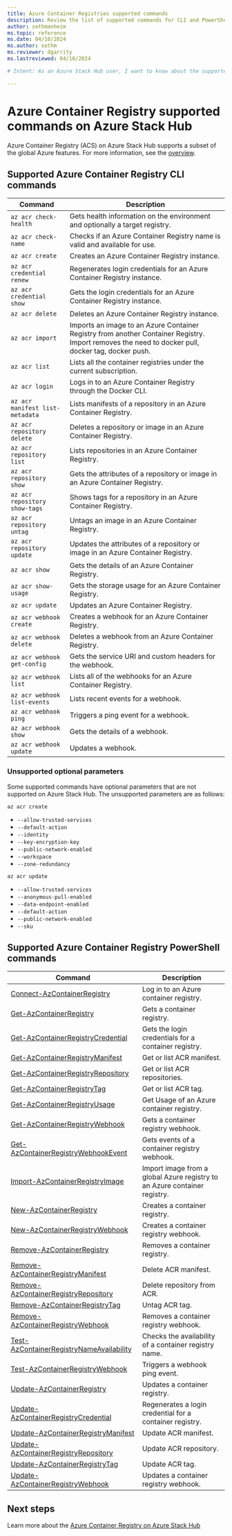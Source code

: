 ```yaml
---
title: Azure Container Registries supported commands 
description: Review the list of supported commands for CLI and PowerShell for Azure Container Registries on Azure Stack Hub.
author: sethmanheim
ms.topic: reference
ms.date: 04/10/2024
ms.author: sethm
ms.reviewer: dgarrity
ms.lastreviewed: 04/10/2024

# Intent: As an Azure Stack Hub user, I want to know about the supported commands for Azure Container Registries on Azure Stack Hub so that I can manage my container images and artifacts.

---
```


# Azure Container Registry supported commands on Azure Stack Hub

Azure Container Registry (ACS) on Azure Stack Hub supports a subset of the global Azure features. For more information, see the [overview](container-registry-overview.md).

## Supported Azure Container Registry CLI commands

| Command | Description |
|---|---|
| `az acr check-health` | Gets health information on the environment and optionally a target registry. |
| `az acr check-name` | Checks if an Azure Container Registry name is valid and available for use. |
| `az acr create` | Creates an Azure Container Registry instance. |
| `az acr credential renew` | Regenerates login credentials for an Azure Container Registry instance. |
| `az acr credential show` | Gets the login credentials for an Azure Container Registry instance. |
| `az acr delete` | Deletes an Azure Container Registry instance. |
| `az acr import` | Imports an image to an Azure Container Registry from another Container Registry. Import removes the need to docker pull, docker tag, docker push. |
| `az acr list` | Lists all the container registries under the current subscription. |
| `az acr login` | Logs in to an Azure Container Registry through the Docker CLI. |
| `az acr manifest list-metadata` | Lists manifests of a repository in an Azure Container Registry. |
| `az acr repository delete` | Deletes a repository or image in an Azure Container Registry. |
| `az acr repository list` | Lists repositories in an Azure Container Registry. |
| `az acr repository show` | Gets the attributes of a repository or image in an Azure Container Registry. |
| `az acr repository show-tags` | Shows tags for a repository in an Azure Container Registry. |
| `az acr repository untag` | Untags an image in an Azure Container Registry. |
| `az acr repository update` | Updates the attributes of a repository or image in an Azure Container Registry. |
| `az acr show` | Gets the details of an Azure Container Registry. |
| `az acr show-usage` | Gets the storage usage for an Azure Container Registry. |
| `az acr update` | Updates an Azure Container Registry. |
| `az acr webhook create` | Creates a webhook for an Azure Container Registry. |
| `az acr webhook delete` | Deletes a webhook from an Azure Container Registry. |
| `az acr webhook get-config` | Gets the service URI and custom headers for the webhook. |
| `az acr webhook list` | Lists all of the webhooks for an Azure Container Registry. |
| `az acr webhook list-events` | Lists recent events for a webhook. |
| `az acr webhook ping` | Triggers a ping event for a webhook. |
| `az acr webhook show` | Gets the details of a webhook. |
| `az acr webhook update` | Updates a webhook. |

### Unsupported optional parameters

Some supported commands have optional parameters that are not supported on Azure Stack Hub. The unsupported parameters are as follows:

`az acr create`
- `--allow-trusted-services`  
- `--default-action`  
- `--identity`  
- `--key-encryption-key`  
- `--public-network-enabled`  
- `--workspace`  
- `--zone-redundancy`  

`az acr update`
- `--allow-trusted-services`
- `--anonymous-pull-enabled`
- `--data-endpoint-enabled`
- `--default-action`
- `--public-network-enabled`
- `--sku`

## Supported Azure Container Registry PowerShell commands

| Command | Description |
|---|---|
| [Connect-AzContainerRegistry](/powershell/module/az.containerregistry/connect-azcontainerregistry)                           | Log in to an Azure container registry.                                     |
| [Get-AzContainerRegistry](/powershell/module/az.containerregistry/get-azcontainerregistry)                                   | Gets a container registry.                                                |
| [Get-AzContainerRegistryCredential](/powershell/module/az.containerregistry/get-azcontainerregistrycredential)               | Gets the login credentials for a container registry.                      |
| [Get-AzContainerRegistryManifest](/powershell/module/az.containerregistry/get-azcontainerregistrymanifest)                   | Get or list ACR manifest.                                                 |
| [Get-AzContainerRegistryRepository](/powershell/module/az.containerregistry/get-azcontainerregistryrepository)               | Get or list ACR repositories.                                             |
| [Get-AzContainerRegistryTag](/powershell/module/az.containerregistry/get-azcontainerregistrytag)                             | Get or list ACR tag.                                                      |
| [Get-AzContainerRegistryUsage](/powershell/module/az.containerregistry/get-azcontainerregistryusage)                         | Get Usage of an Azure container registry.                                 |
| [Get-AzContainerRegistryWebhook](/powershell/module/az.containerregistry/get-azcontainerregistrywebhook)                     | Gets a container registry webhook.                                        |
| [Get-AzContainerRegistryWebhookEvent](/powershell/module/az.containerregistry/get-azcontainerregistrywebhookevent)           | Gets events of a container registry webhook.                              |
| [Import-AzContainerRegistryImage](/powershell/module/az.containerregistry/import-azcontainerregistryimage)                   | Import image from a global Azure registry to an Azure container registry. |
| [New-AzContainerRegistry](/powershell/module/az.containerregistry/new-azcontainerregistry)                                   | Creates a container registry.                                             |
| [New-AzContainerRegistryWebhook](/powershell/module/az.containerregistry/new-azcontainerregistrywebhook)                     | Creates a container registry webhook.                                     |
| [Remove-AzContainerRegistry](/powershell/module/az.containerregistry/remove-azcontainerregistry)                             | Removes a container registry.                                             |
| [Remove-AzContainerRegistryManifest](/powershell/module/az.containerregistry/remove-azcontainerregistrymanifest)             | Delete ACR manifest.                                                      |
| [Remove-AzContainerRegistryRepository](/powershell/module/az.containerregistry/remove-azcontainerregistryrepository)         | Delete repository from ACR.                                               |
| [Remove-AzContainerRegistryTag](/powershell/module/az.containerregistry/remove-azcontainerregistrytag)                       | Untag ACR tag.                                                            |
| [Remove-AzContainerRegistryWebhook](/powershell/module/az.containerregistry/remove-azcontainerregistrywebhook)               | Removes a container registry webhook.                                     |
| [Test-AzContainerRegistryNameAvailability](/powershell/module/az.containerregistry/test-azcontainerregistrynameavailability) | Checks the availability of a container registry name.                     |
| [Test-AzContainerRegistryWebhook](/powershell/module/az.containerregistry/test-azcontainerregistrywebhook)                   | Triggers a webhook ping event.                                            |
| [Update-AzContainerRegistry](/powershell/module/az.containerregistry/update-azcontainerregistry)                             | Updates a container registry.                                             |
| [Update-AzContainerRegistryCredential](/powershell/module/az.containerregistry/update-azcontainerregistrycredential)         | Regenerates a login credential for a container registry.                  |
| [Update-AzContainerRegistryManifest](/powershell/module/az.containerregistry/update-azcontainerregistrymanifest)             | Update ACR manifest.                                                      |
| [Update-AzContainerRegistryRepository](/powershell/module/az.containerregistry/update-azcontainerregistryrepository)         | Update ACR repository.                                                    |
| [Update-AzContainerRegistryTag](/powershell/module/az.containerregistry/update-azcontainerregistrytag)                       | Update ACR tag.                                                           |
| [Update-AzContainerRegistryWebhook](/powershell/module/az.containerregistry/update-azcontainerregistrywebhook)               | Updates a container registry webhook.                                     |

## Next steps

Learn more about the [Azure Container Registry on Azure Stack Hub](container-registry-overview.md)
